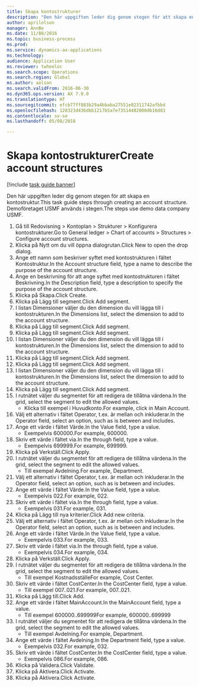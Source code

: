 ```yaml
--- 
title: Skapa kontostrukturer
description: "Den här uppgiften leder dig genom stegen för att skapa en kontostruktur."
author: aprilolson
manager: AnnBe
ms.date: 11/08/2016
ms.topic: business-process
ms.prod: 
ms.service: dynamics-ax-applications
ms.technology: 
audience: Application User
ms.reviewer: twheeloc
ms.search.scope: Operations
ms.search.region: Global
ms.author: aolson
ms.search.validFrom: 2016-06-30
ms.dyn365.ops.version: AX 7.0.0
ms.translationtype: HT
ms.sourcegitcommit: efcb77ff883b29a4bbaba27551e02311742afbbd
ms.openlocfilehash: 128323d436dbb1217b5a7e73514482000db16d83
ms.contentlocale: sv-se
ms.lasthandoff: 05/08/2018

---
```

# <a name="create-account-structures"></a><span data-ttu-id="9f378-103">Skapa kontostrukturer</span><span class="sxs-lookup"><span data-stu-id="9f378-103">Create account structures</span></span>

[!include [task guide banner](../../includes/task-guide-banner.md)]

<span data-ttu-id="9f378-104">Den här uppgiften leder dig genom stegen för att skapa en kontostruktur.</span><span class="sxs-lookup"><span data-stu-id="9f378-104">This task guide steps through creating an account structure.</span></span> <span data-ttu-id="9f378-105">Demoföretaget USMF används i stegen.</span><span class="sxs-lookup"><span data-stu-id="9f378-105">The steps use demo data company USMF.</span></span>

1. <span data-ttu-id="9f378-106">Gå till Redovisning > Kontoplan > Strukturer > Konfigurera kontostrukturer.</span><span class="sxs-lookup"><span data-stu-id="9f378-106">Go to General ledger > Chart of accounts > Structures > Configure account structures.</span></span>
2. <span data-ttu-id="9f378-107">Klicka på Nytt om du vill öppna dialogrutan.</span><span class="sxs-lookup"><span data-stu-id="9f378-107">Click New to open the drop dialog.</span></span>
3. <span data-ttu-id="9f378-108">Ange ett namn som beskriver syftet med kontostrukturen i fältet Kontostruktur.</span><span class="sxs-lookup"><span data-stu-id="9f378-108">In the Account structure field, type a name to describe the purpose of the account structure.</span></span>
4. <span data-ttu-id="9f378-109">Ange en beskrivning för att ange syftet med kontostrukturen i fältet Beskrivning.</span><span class="sxs-lookup"><span data-stu-id="9f378-109">In the Description field, type a description to specify the purpose of the account structure.</span></span>
5. <span data-ttu-id="9f378-110">Klicka på Skapa.</span><span class="sxs-lookup"><span data-stu-id="9f378-110">Click Create.</span></span>
6. <span data-ttu-id="9f378-111">Klicka på Lägg till segment.</span><span class="sxs-lookup"><span data-stu-id="9f378-111">Click Add segment.</span></span>
7. <span data-ttu-id="9f378-112">I listan Dimensioner väljer du den dimension du vill lägga till i kontostrukturen.</span><span class="sxs-lookup"><span data-stu-id="9f378-112">In the Dimensions list, select the dimension to add to the account structure.</span></span>
8. <span data-ttu-id="9f378-113">Klicka på Lägg till segment.</span><span class="sxs-lookup"><span data-stu-id="9f378-113">Click Add segment.</span></span>
9. <span data-ttu-id="9f378-114">Klicka på Lägg till segment.</span><span class="sxs-lookup"><span data-stu-id="9f378-114">Click Add segment.</span></span>
10. <span data-ttu-id="9f378-115">I listan Dimensioner väljer du den dimension du vill lägga till i kontostrukturen.</span><span class="sxs-lookup"><span data-stu-id="9f378-115">In the Dimensions list, select the dimension to add to the account structure.</span></span>
11. <span data-ttu-id="9f378-116">Klicka på Lägg till segment.</span><span class="sxs-lookup"><span data-stu-id="9f378-116">Click Add segment.</span></span>
12. <span data-ttu-id="9f378-117">Klicka på Lägg till segment.</span><span class="sxs-lookup"><span data-stu-id="9f378-117">Click Add segment.</span></span>
13. <span data-ttu-id="9f378-118">I listan Dimensioner väljer du den dimension du vill lägga till i kontostrukturen.</span><span class="sxs-lookup"><span data-stu-id="9f378-118">In the Dimensions list, select the dimension to add to the account structure.</span></span>
14. <span data-ttu-id="9f378-119">Klicka på Lägg till segment.</span><span class="sxs-lookup"><span data-stu-id="9f378-119">Click Add segment.</span></span>
15. <span data-ttu-id="9f378-120">I rutnätet väljer du segmentet för att redigera de tillåtna värdena.</span><span class="sxs-lookup"><span data-stu-id="9f378-120">In the grid, select the segment to edit the allowed values.</span></span>
    * <span data-ttu-id="9f378-121">Klicka till exempel i Huvudkonto.</span><span class="sxs-lookup"><span data-stu-id="9f378-121">For example, click in Main Account.</span></span>  
16. <span data-ttu-id="9f378-122">Välj ett alternativ i fältet Operator, t.ex. är mellan och inkluderar.</span><span class="sxs-lookup"><span data-stu-id="9f378-122">In the Operator field, select an option, such as is between and includes.</span></span>
17. <span data-ttu-id="9f378-123">Ange ett värde i fältet Värde.</span><span class="sxs-lookup"><span data-stu-id="9f378-123">In the Value field, type a value.</span></span>
    * <span data-ttu-id="9f378-124">Exempelvis 600000.</span><span class="sxs-lookup"><span data-stu-id="9f378-124">For example, 600000.</span></span>  
18. <span data-ttu-id="9f378-125">Skriv ett värde i fältet via.</span><span class="sxs-lookup"><span data-stu-id="9f378-125">In the through field, type a value.</span></span>
    * <span data-ttu-id="9f378-126">Exempelvis 699999.</span><span class="sxs-lookup"><span data-stu-id="9f378-126">For example, 699999.</span></span>  
19. <span data-ttu-id="9f378-127">Klicka på Verkställ.</span><span class="sxs-lookup"><span data-stu-id="9f378-127">Click Apply.</span></span>
20. <span data-ttu-id="9f378-128">I rutnätet väljer du segmentet för att redigera de tillåtna värdena.</span><span class="sxs-lookup"><span data-stu-id="9f378-128">In the grid, select the segment to edit the allowed values.</span></span>
    * <span data-ttu-id="9f378-129">Till exempel Avdelning.</span><span class="sxs-lookup"><span data-stu-id="9f378-129">For example, Department.</span></span>  
21. <span data-ttu-id="9f378-130">Välj ett alternativ i fältet Operator, t.ex. är mellan och inkluderar.</span><span class="sxs-lookup"><span data-stu-id="9f378-130">In the Operator field, select an option, such as is between and includes.</span></span>
22. <span data-ttu-id="9f378-131">Ange ett värde i fältet Värde.</span><span class="sxs-lookup"><span data-stu-id="9f378-131">In the Value field, type a value.</span></span>
    * <span data-ttu-id="9f378-132">Exempelvis 022.</span><span class="sxs-lookup"><span data-stu-id="9f378-132">For example, 022.</span></span>  
23. <span data-ttu-id="9f378-133">Skriv ett värde i fältet via.</span><span class="sxs-lookup"><span data-stu-id="9f378-133">In the through field, type a value.</span></span>
    * <span data-ttu-id="9f378-134">Exempelvis 031.</span><span class="sxs-lookup"><span data-stu-id="9f378-134">For example, 031.</span></span>  
24. <span data-ttu-id="9f378-135">Klicka på Lägg till nya kriterier.</span><span class="sxs-lookup"><span data-stu-id="9f378-135">Click Add new criteria.</span></span>
25. <span data-ttu-id="9f378-136">Välj ett alternativ i fältet Operator, t.ex. är mellan och inkluderar.</span><span class="sxs-lookup"><span data-stu-id="9f378-136">In the Operator field, select an option, such as is between and includes.</span></span>
26. <span data-ttu-id="9f378-137">Ange ett värde i fältet Värde.</span><span class="sxs-lookup"><span data-stu-id="9f378-137">In the Value field, type a value.</span></span>
    * <span data-ttu-id="9f378-138">Exempelvis 033.</span><span class="sxs-lookup"><span data-stu-id="9f378-138">For example, 033.</span></span>  
27. <span data-ttu-id="9f378-139">Skriv ett värde i fältet via.</span><span class="sxs-lookup"><span data-stu-id="9f378-139">In the through field, type a value.</span></span>
    * <span data-ttu-id="9f378-140">Exempelvis 034.</span><span class="sxs-lookup"><span data-stu-id="9f378-140">For example, 034.</span></span>  
28. <span data-ttu-id="9f378-141">Klicka på Verkställ.</span><span class="sxs-lookup"><span data-stu-id="9f378-141">Click Apply.</span></span>
29. <span data-ttu-id="9f378-142">I rutnätet väljer du segmentet för att redigera de tillåtna värdena.</span><span class="sxs-lookup"><span data-stu-id="9f378-142">In the grid, select the segment to edit the allowed values.</span></span>
    * <span data-ttu-id="9f378-143">Till exempel Kostnadsställe</span><span class="sxs-lookup"><span data-stu-id="9f378-143">For example, Cost Center.</span></span>  
30. <span data-ttu-id="9f378-144">Skriv ett värde i fältet CostCenter.</span><span class="sxs-lookup"><span data-stu-id="9f378-144">In the CostCenter field, type a value.</span></span>
    * <span data-ttu-id="9f378-145">Till exempel 007..021.</span><span class="sxs-lookup"><span data-stu-id="9f378-145">For example, 007..021.</span></span>  
31. <span data-ttu-id="9f378-146">Klicka på Lägg till.</span><span class="sxs-lookup"><span data-stu-id="9f378-146">Click Add.</span></span>
32. <span data-ttu-id="9f378-147">Ange ett värde i fältet MainAccount.</span><span class="sxs-lookup"><span data-stu-id="9f378-147">In the MainAccount field, type a value.</span></span>
    * <span data-ttu-id="9f378-148">Till exempel 600000..699999</span><span class="sxs-lookup"><span data-stu-id="9f378-148">For example, 600000..699999</span></span>  
33. <span data-ttu-id="9f378-149">I rutnätet väljer du segmentet för att redigera de tillåtna värdena.</span><span class="sxs-lookup"><span data-stu-id="9f378-149">In the grid, select the segment to edit the allowed values.</span></span>
    * <span data-ttu-id="9f378-150">Till exempel Avdelning.</span><span class="sxs-lookup"><span data-stu-id="9f378-150">For example, Department.</span></span>  
34. <span data-ttu-id="9f378-151">Ange ett värde i fältet Avdelning.</span><span class="sxs-lookup"><span data-stu-id="9f378-151">In the Department field, type a value.</span></span>
    * <span data-ttu-id="9f378-152">Exempelvis 032.</span><span class="sxs-lookup"><span data-stu-id="9f378-152">For example, 032.</span></span>  
35. <span data-ttu-id="9f378-153">Skriv ett värde i fältet CostCenter.</span><span class="sxs-lookup"><span data-stu-id="9f378-153">In the CostCenter field, type a value.</span></span>
    * <span data-ttu-id="9f378-154">Exempelvis 086.</span><span class="sxs-lookup"><span data-stu-id="9f378-154">For example, 086.</span></span>  
36. <span data-ttu-id="9f378-155">Klicka på Validera.</span><span class="sxs-lookup"><span data-stu-id="9f378-155">Click Validate.</span></span>
37. <span data-ttu-id="9f378-156">Klicka på Aktivera.</span><span class="sxs-lookup"><span data-stu-id="9f378-156">Click Activate.</span></span>
38. <span data-ttu-id="9f378-157">Klicka på Aktivera.</span><span class="sxs-lookup"><span data-stu-id="9f378-157">Click Activate.</span></span>


